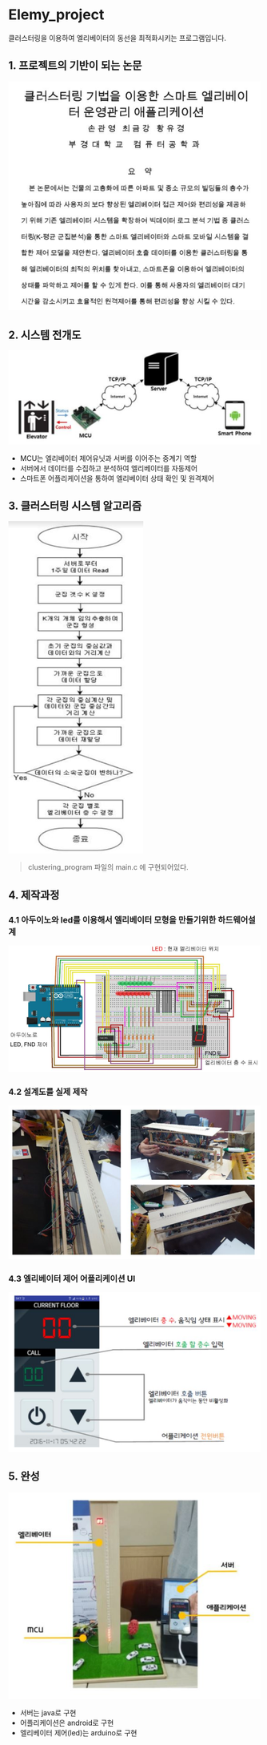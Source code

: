# Elemy_project

클러스터링을 이용하여 엘리베이터의 동선을 최적화시키는 프로그램입니다.

## 1. 프로젝트의 기반이 되는 논문
![summary](./image/summary.jpg)

## 2. 시스템 전개도
![system_figure](./image/system_figure.jpg)

* MCU는 엘리베이터 제어유닛과 서버를 이어주는 중계기 역할
* 서버에서 데이터를 수집하고 분석하여 엘리베이터를 자동제어
* 스마트폰 어플리케이션을 통하여 엘리베이터 상태 확인 및 원격제어

## 3. 클러스터링 시스템 알고리즘
![clustering_algorithm](./image/clustering_algorithm.jpg)

> clustering_program 파일의 main.c 에 구현되어있다.

## 4. 제작과정
### 4.1 아두이노와 led를 이용해서 엘리베이터 모형을 만들기위한 하드웨어설계
![mcu_blue_print](./image/mcu_blue_print.jpg)

### 4.2 설계도를 실제 제작
![led_elevator](./image/led_elevator.jpg)

### 4.3 엘리베이터 제어 어플리케이션 UI 
![elevator_control_application](./image/elevator_control_application.jpg)

## 5. 완성
![project_result](./image/project_result.jpg)

* 서버는 java로 구현
* 어플리케이션은 android로 구현
* 엘리베이터 제어(led)는 arduino로 구현
